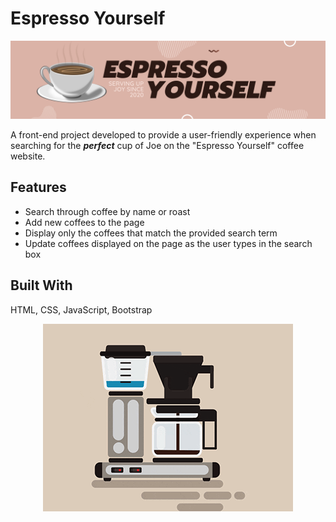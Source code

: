 # Espresso Yourself
<p align="center">
    <img src="img/espresso-yourself.png" alt="Espressso Self">
</p>

A front-end project developed to provide a user-friendly experience when searching for the ***perfect*** cup of Joe on the "Espresso Yourself" coffee website.  

## Features
* Search through coffee by name or roast
* Add new coffees to the page
* Display only the coffees that match the provided search term
* Update coffees displayed on the page as the user types in the search box

## Built With
HTML, CSS, JavaScript, Bootstrap

<p align="center">
    <img src="img/coffee-giphy.gif" alt="Coffee Gif">
</p>